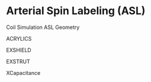 # Arterial Spin Labeling (ASL) 
Coil Simulation
ASL Geometry

ACRYLICS

EXSHIELD

EXSTRUT

XCapacitance


